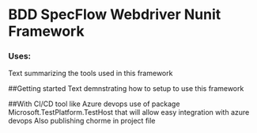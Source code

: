 # BDD SpecFlow Webdriver Nunit Framework

### Uses:  
Text summarizing the tools used in this framework

##Getting started
Text demnstrating how to setup to use this framework

##With CI/CD tool like Azure devops
  use of package Microsoft.TestPlatform.TestHost that will allow easy integration with azure devops
  Also publishing chorme in project file
